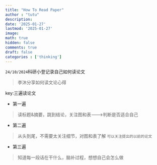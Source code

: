 ```yaml
---
title: "How To Read Paper"
author : "tutu"
description:
date: '2025-01-27'
lastmod: '2025-01-27'
image:
math: true
hidden: false
comments: true
draft: false
categories : ['thinking']
---
```


`24/10/2024`科研小登记录自己如何读论文

>李沐分享如何读文论心得

key:三遍读论文

-  第一遍

>读标题&摘要，跳到结论，关注图和表--->判断是否适合自己

-  第二遍

>从头到尾，不需要太关注细节，对图和表了解
`可以关注提出的以前的论文`

-  第三遍

>知道每一段话在干什么，脑补过程，想想自己会怎么做